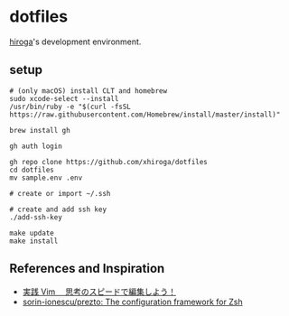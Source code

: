 # dotfiles

[hiroga](https://github.com/xhiroga)'s development environment.

## setup

```shell script
# (only macOS) install CLT and homebrew
sudo xcode-select --install
/usr/bin/ruby -e "$(curl -fsSL https://raw.githubusercontent.com/Homebrew/install/master/install)"

brew install gh

gh auth login

gh repo clone https://github.com/xhiroga/dotfiles
cd dotfiles
mv sample.env .env

# create or import ~/.ssh

# create and add ssh key
./add-ssh-key

make update
make install
```

## References and Inspiration

- [実践 Vim 　思考のスピードで編集しよう！](https://amzn.to/2RO11fr)
- [sorin\-ionescu/prezto: The configuration framework for Zsh](https://github.com/sorin-ionescu/prezto)
